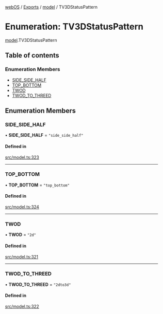 [webOS](../README.md) / [Exports](../modules.md) / [model](../modules/model.md) / TV3DStatusPattern

# Enumeration: TV3DStatusPattern

[model](../modules/model.md).TV3DStatusPattern

## Table of contents

### Enumeration Members

- [SIDE\_SIDE\_HALF](model.TV3DStatusPattern.md#side_side_half)
- [TOP\_BOTTOM](model.TV3DStatusPattern.md#top_bottom)
- [TWOD](model.TV3DStatusPattern.md#twod)
- [TWOD\_TO\_THREED](model.TV3DStatusPattern.md#twod_to_threed)

## Enumeration Members

### SIDE\_SIDE\_HALF

• **SIDE\_SIDE\_HALF** = ``"side_side_half"``

#### Defined in

[src/model.ts:323](https://github.com/Dabolus/webos-tv/blob/5769651/src/model.ts#L323)

___

### TOP\_BOTTOM

• **TOP\_BOTTOM** = ``"top_bottom"``

#### Defined in

[src/model.ts:324](https://github.com/Dabolus/webos-tv/blob/5769651/src/model.ts#L324)

___

### TWOD

• **TWOD** = ``"2d"``

#### Defined in

[src/model.ts:321](https://github.com/Dabolus/webos-tv/blob/5769651/src/model.ts#L321)

___

### TWOD\_TO\_THREED

• **TWOD\_TO\_THREED** = ``"2dto3d"``

#### Defined in

[src/model.ts:322](https://github.com/Dabolus/webos-tv/blob/5769651/src/model.ts#L322)
